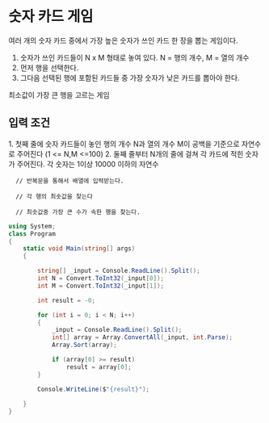 <h1>숫자 카드 게임 </h1>
여러 개의 숫자 카드 중에서 가장 높은 숫자가 쓰인 카드 한 장을 뽑는 게임이다.

1. 숫자가 쓰인 카드들이 N x M 형태로 놓여 있다. N = 행의 개수, M = 열의 개수
2. 먼저 행을 선택한다.
3. 그다음 선택된 행에 포함된 카드들 중 가장 숫자가 낮은 카드를 뽑아야 한다.

최소값이 가장 큰 행을 고르는 게임

<h2>입력 조건</h2>
1. 첫째 줄에 숫자 카드들이 놓인 행의 개수 N과 열의 개수 M이 공백을 기준으로 자연수로 주어진다 (1 <= N,M <=100)
2. 둘째 줄부터 N개의 줄에 걸쳐 각 카드에 적힌 숫자가 주어진다. 각 숫자는 1이상 10000 이하의 자연수


```
  // 반복문을 통해서 배열에 입력받는다.
  
  // 각 행의 최솟값을 찾는다
  
  // 최솟값중 가장 큰 수가 속한 행을 찾는다.
```


```cs
using System;
class Program
{
    static void Main(string[] args)
    {

        string[] _input = Console.ReadLine().Split();
        int N = Convert.ToInt32(_input[0]);
        int M = Convert.ToInt32(_input[1]);

        int result = -0;

        for (int i = 0; i < N; i++)
        {
            _input = Console.ReadLine().Split();
            int[] array = Array.ConvertAll(_input, int.Parse);      
            Array.Sort(array);

            if (array[0] >= result)
                result = array[0];
        }

        Console.WriteLine($"{result}");
        
    }
}

```
